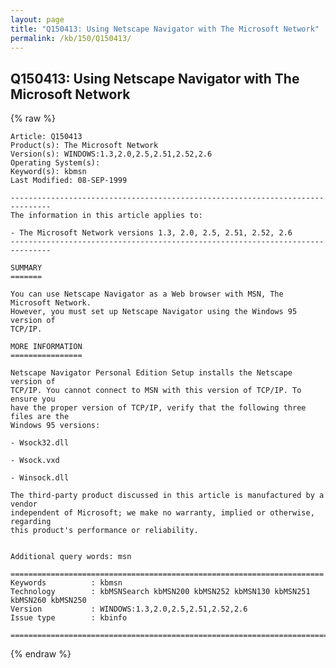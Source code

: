```yaml
---
layout: page
title: "Q150413: Using Netscape Navigator with The Microsoft Network"
permalink: /kb/150/Q150413/
---
```


## Q150413: Using Netscape Navigator with The Microsoft Network

{% raw %}

	Article: Q150413
	Product(s): The Microsoft Network
	Version(s): WINDOWS:1.3,2.0,2.5,2.51,2.52,2.6
	Operating System(s): 
	Keyword(s): kbmsn
	Last Modified: 08-SEP-1999
	
	-------------------------------------------------------------------------------
	The information in this article applies to:
	
	- The Microsoft Network versions 1.3, 2.0, 2.5, 2.51, 2.52, 2.6 
	-------------------------------------------------------------------------------
	
	SUMMARY
	=======
	
	You can use Netscape Navigator as a Web browser with MSN, The Microsoft Network.
	However, you must set up Netscape Navigator using the Windows 95 version of
	TCP/IP.
	
	MORE INFORMATION
	================
	
	Netscape Navigator Personal Edition Setup installs the Netscape version of
	TCP/IP. You cannot connect to MSN with this version of TCP/IP. To ensure you
	have the proper version of TCP/IP, verify that the following three files are the
	Windows 95 versions:
	
	- Wsock32.dll
	
	- Wsock.vxd
	
	- Winsock.dll
	
	The third-party product discussed in this article is manufactured by a vendor
	independent of Microsoft; we make no warranty, implied or otherwise, regarding
	this product's performance or reliability.
	
	
	Additional query words: msn
	
	======================================================================
	Keywords          : kbmsn 
	Technology        : kbMSNSearch kbMSN200 kbMSN252 kbMSN130 kbMSN251 kbMSN260 kbMSN250
	Version           : WINDOWS:1.3,2.0,2.5,2.51,2.52,2.6
	Issue type        : kbinfo
	
	=============================================================================
	

{% endraw %}
